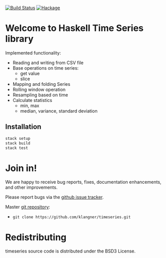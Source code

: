 [![Build Status](https://travis-ci.org/klangner/timeseries.svg?branch=master)](https://travis-ci.org/klangner/timeseries)
[![Hackage](https://img.shields.io/hackage/v/timeseries.svg)](https://hackage.haskell.org/package/timeseries)

# Welcome to Haskell Time Series library

Implemented functionality:

  * Reading and writing from CSV file
  * Base operations on time series:
    * get value
    * slice
  * Mapping and folding Series
  * Rolling window operation
  * Resampling based on time
  * Calculate statistics
    * min, max
    * median, variance, standard deviation


## Installation

```sh
stack setup
stack build
stack test
```


# Join in!

We are happy to receive bug reports, fixes, documentation enhancements,
and other improvements.

Please report bugs via the
[github issue tracker](http://github.com/klangner/timeseries/issues).

Master [git repository](http://github.com/klangner/timeseries):

* `git clone https://github.com/klangner/timeseries.git`


# Redistributing

timeseries source code is distributed under the BSD3 License.
